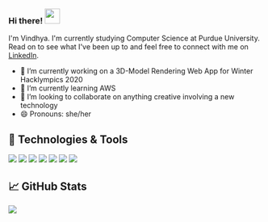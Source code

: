 ### Hi there! <img src="https://raw.githubusercontent.com/MartinHeinz/MartinHeinz/master/wave.gif" width="30px">

I'm Vindhya. I'm currently studying Computer Science at Purdue University. Read on to see what I've been up to and feel free to connect with me on [LinkedIn][1].

- 🔭 I’m currently working on a 3D-Model Rendering Web App for Winter Hacklympics 2020
- 🌱 I’m currently learning AWS
- 👯 I’m looking to collaborate on anything creative involving a new technology
- 😄 Pronouns: she/her

## 🔧 Technologies & Tools
![](https://img.shields.io/badge/OS-Linux-informational?style=flat&logo=linux&logoColor=white&color=2bbc8a)
![](https://img.shields.io/badge/Editor-IntelliJ_IDEA-informational?style=flat&logo=intellij-idea&logoColor=white&color=2bbc8a)
![](https://img.shields.io/badge/Code-Python-informational?style=flat&logo=python&logoColor=white&color=2bbc8a)
![](https://img.shields.io/badge/Code-C-informational?style=flat&logo=c&logoColor=white&color=2bbc8a)
![](https://img.shields.io/badge/Code-C++-informational?style=flat&logo=c&logoColor=white&color=2bbc8a)
![](https://img.shields.io/badge/Code-Java-informational?style=flat&logo=java&logoColor=white&color=2bbc8a)
![](https://img.shields.io/badge/Shell-Bash-informational?style=flat&logo=gnu-bash&logoColor=white&color=2bbc8a)
## &#x1f4c8; GitHub Stats
<a href="https://github.com/cdvindhya/cdvindhya">
  <img align="center" src="https://github-readme-stats.vercel.app/api/top-langs/?username=cdvindhya&hide=java,html&title_color=ffffff&text_color=c9cacc&icon_color=2bbc8a&bg_color=1d1f21" />
</a>

<!-- links to social media accounts -->
[1]: https://www.linkedin.com/in/vindhya-banda/
